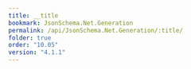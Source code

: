 ```yaml
---
title: __title
bookmark: JsonSchema.Net.Generation
permalink: /api/JsonSchema.Net.Generation/:title/
folder: true
order: "10.05"
version: "4.1.1"
---
```

